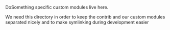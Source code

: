 DoSomething specific custom modules live here.

We need this directory in order to keep the contrib and our custom modules separated nicely and to make symlinking during development easier
